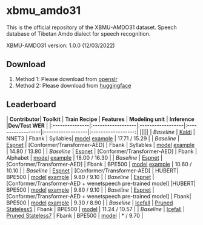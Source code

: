 # xbmu_amdo31
This is the official repository of the XBMU-AMDO31 dataset. 
Speech database of Tibetan Amdo dialect for speech recognition.

XBMU-AMDO31 version: 1.0.0 (12/03/2022)

## Download
1. Method 1: Please download from [openslr](http://www.openslr.org/133/)
2. Method 2: Please download from [huggingface](https://huggingface.co/datasets/syzym/xbmu_amdo31)

## Leaderboard

| **Contributor**| **Toolkit**       | **Train Recipe**     | **Features**     | **Modeling unit** | **Inference**     |**Dev/Test WER**    |
|:---------------|:------------------|:------------------|:------------------|:------------------|:------------------:|
||||| 
| <em>Baseline</em>    | [Kaldi](https://github.com/kaldi-asr/kaldi) | NNET3 | Fbank | Syllables| <u>model</u> <u>example</u> | 17.71 / 15.29 |
| <em>Baseline</em>    | [Espnet](https://github.com/espnet/espnet) | [Conformer/Transformer-AED] | Fbank | Syllables | <u>model</u> <u>example</u> | 14.80 / 13.80 |
| <em>Baseline</em>    | [Espnet](https://github.com/espnet/espnet) | [Conformer/Transformer-AED] | Fbank | Alphabet  | <u>model</u> <u>example</u> | 18.00 / 16.30 |
| <em>Baseline</em>    | [Espnet](https://github.com/espnet/espnet) | [Conformer/Transformer-AED] | Fbank | BPE500    | <u>model</u> <u>example</u> | 10.60 / 10.10 |
| <em>Baseline</em>    | [Espnet](https://github.com/espnet/espnet) | [Conformer/Transformer-AED] | HUBERT| BPE500    | <u>model</u> <u>example</u> | 9.80 / 9.10 |
| <em>Baseline</em>    | [Espnet](https://github.com/espnet/espnet) | [Conformer/Transformer-AED + wenetspeech pre-trained model] |HUBERT| BPE500    | <u>model</u> <u>example</u> | 9.80 / 9.10 |
| <em>Baseline</em>    | [Espnet](https://github.com/espnet/espnet) | [Conformer/Transformer-AED + wenetspeech pre-trained model] | Fbank| BPE500    | <u>model</u> <u>example</u> | 9.30 / 8.90 |
| <em>Baseline</em>    | [Icefall](https://github.com/k2-fsa/icefall) |  [Pruned Stateless5](https://github.com/k2-fsa/icefall/pull/706) | Fbank | BPE500 | [model](https://huggingface.co/syzym/icefall-asr-xbmu-amdo31-pruned-transducer-stateless5-2022-11-29) | 11.24 / 10.57 |
| <em>Baseline</em>    | [Icefall](https://github.com/k2-fsa/icefall) |  [Pruned Stateless7](https://github.com/k2-fsa/icefall/pull/706) | Fbank | BPE500 | [model](https://huggingface.co/syzym/icefall-asr-xbmu-amdo31-pruned-transducer-stateless7-2022-12-02) | * / 9.70 |
